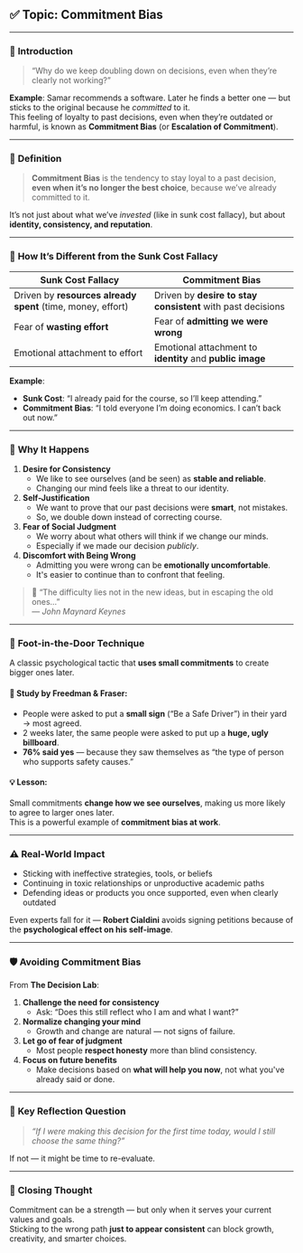 ## ✅ **Topic: Commitment Bias**

---

### 📌 **Introduction**

> “Why do we keep doubling down on decisions, even when they’re clearly not working?”

**Example**: Samar recommends a software. Later he finds a better one — but sticks to the original because he _committed_ to it.  
This feeling of loyalty to past decisions, even when they’re outdated or harmful, is known as **Commitment Bias** (or **Escalation of Commitment**).

---

### 🎯 **Definition**

> **Commitment Bias** is the tendency to stay loyal to a past decision, **even when it’s no longer the best choice**, because we’ve already committed to it.

It’s not just about what we’ve _invested_ (like in sunk cost fallacy), but about **identity, consistency, and reputation**.

---

### 🔄 **How It’s Different from the Sunk Cost Fallacy**

|Sunk Cost Fallacy|Commitment Bias|
|---|---|
|Driven by **resources already spent** (time, money, effort)|Driven by **desire to stay consistent** with past decisions|
|Fear of **wasting effort**|Fear of **admitting we were wrong**|
|Emotional attachment to effort|Emotional attachment to **identity** and **public image**|

**Example**:

- **Sunk Cost**: “I already paid for the course, so I’ll keep attending.”
- **Commitment Bias**: “I told everyone I’m doing economics. I can’t back out now.”

---

### 🧠 **Why It Happens**

1. **Desire for Consistency**
    - We like to see ourselves (and be seen) as **stable and reliable**.
    - Changing our mind feels like a threat to our identity.
2. **Self-Justification**
    - We want to prove that our past decisions were **smart**, not mistakes.
    - So, we double down instead of correcting course.
3. **Fear of Social Judgment**
    - We worry about what others will think if we change our minds.
    - Especially if we made our decision _publicly_.
4. **Discomfort with Being Wrong**
    - Admitting you were wrong can be **emotionally uncomfortable**.
    - It's easier to continue than to confront that feeling.

> 💬 “The difficulty lies not in the new ideas, but in escaping the old ones...”  
> — _John Maynard Keynes_

---

### 🧪 **Foot-in-the-Door Technique**

A classic psychological tactic that **uses small commitments** to create bigger ones later.

#### 🧾 Study by Freedman & Fraser:

- People were asked to put a **small sign** (“Be a Safe Driver”) in their yard → most agreed.
- 2 weeks later, the same people were asked to put up a **huge, ugly billboard**.
- **76% said yes** — because they saw themselves as “the type of person who supports safety causes.”

#### 💡 Lesson:

Small commitments **change how we see ourselves**, making us more likely to agree to larger ones later.  
This is a powerful example of **commitment bias at work**.

---

### ⚠️ **Real-World Impact**

- Sticking with ineffective strategies, tools, or beliefs
- Continuing in toxic relationships or unproductive academic paths
- Defending ideas or products you once supported, even when clearly outdated

Even experts fall for it — **Robert Cialdini** avoids signing petitions because of the **psychological effect on his self-image**.

---

### 🛡️ **Avoiding Commitment Bias**

From **The Decision Lab**:

1. **Challenge the need for consistency**
    - Ask: “Does this still reflect who I am and what I want?”
2. **Normalize changing your mind**
    - Growth and change are natural — not signs of failure.
3. **Let go of fear of judgment**
    - Most people **respect honesty** more than blind consistency.
4. **Focus on future benefits**
    - Make decisions based on **what will help you now**, not what you've already said or done.

---

### 🧠 **Key Reflection Question**

> _“If I were making this decision for the first time today, would I still choose the same thing?”_

If not — it might be time to re-evaluate.

---

### 💬 **Closing Thought**

Commitment can be a strength — but only when it serves your current values and goals.  
Sticking to the wrong path **just to appear consistent** can block growth, creativity, and smarter choices.